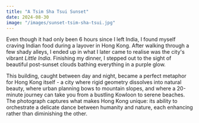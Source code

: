 ```yaml
---
title: "A Tsim Sha Tsui Sunset"
date: 2024-08-30
image: "/images/sunset-tsim-sha-tsui.jpg"
---
```


Even though it had only been 6 hours since I left India, I found myself craving Indian food during a layover in Hong Kong. After walking through a few shady alleys, I ended up in what I later came to realise was the city's vibrant _Little India_. Finishing my dinner, I stepped out to the sight of beautiful post-sunset clouds bathing everything in a purple glow.

This building, caught between day and night, became a perfect metaphor for Hong Kong itself - a city where rigid geometry dissolves into natural beauty, where urban planning bows to mountain slopes, and where a 20-minute journey can take you from a bustling Kowloon to serene beaches. The photograph captures what makes Hong Kong unique: its ability to orchestrate a delicate dance between humanity and nature, each enhancing rather than diminishing the other.